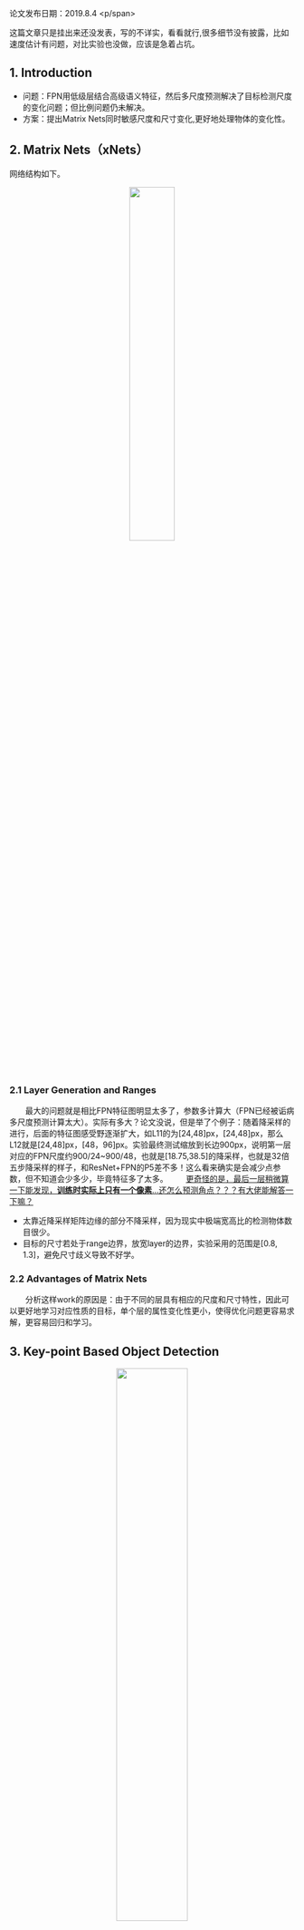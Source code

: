 



<span id="inline-blue">论文发布日期：2019.8.4 <p/span>


这篇文章只是挂出来还没发表，写的不详实，看看就行,很多细节没有披露，比如速度估计有问题，对比实验也没做，应该是急着占坑。
<!-- more -->

## 1. Introduction

* 问题：FPN用低级层结合高级语义特征，然后多尺度预测解决了目标检测尺度的变化问题；但比例问题仍未解决。
* 方案：提出Matrix Nets同时敏感尺度和尺寸变化,更好地处理物体的变化性。



## 2. Matrix Nets（xNets）  &emsp;&emsp;
网络结构如下。   
<center><img src="http://chaserblog.test.upcdn.net/blogs/paper/Matrix-Nets-A-New-Deep-Architecture-for-Object-Detection/1.png" alt="" style="width:40%" /></center>

### 2.1  Layer Generation and  Ranges           
&emsp;&emsp;最大的问题就是相比FPN特征图明显太多了，参数多计算大（FPN已经被诟病多尺度预测计算太大）。实际有多大？论文没说，但是举了个例子：随着降采样的进行，后面的特征图感受野逐渐扩大，如L11的为[24,48]px，[24,48]px，那么L12就是[24,48]px，[48，96]px。实验最终测试缩放到长边900px，说明第一层对应的FPN尺度约900/24~900/48，也就是[18.75,38.5]的降采样，也就是32倍五步降采样的样子，和ResNet+FPN的P5差不多！这么看来确实是会减少点参数，但不知道会少多少，毕竟特征多了太多。
&emsp;&emsp;<u>更奇怪的是，最后一层稍微算一下能发现，**训练时实际上只有一个像素**...还怎么预测角点？？？有大佬能解答一下嘛？</u>

* 太靠近降采样矩阵边缘的部分不降采样，因为现实中极端宽高比的检测物体数目很少。
* 目标的尺寸若处于range边界，放宽layer的边界，实验采用的范围是[0.8, 1.3]，避免尺寸歧义导致不好学。

### 2.2  Advantages of Matrix Nets

&emsp;&emsp;分析这样work的原因是：由于不同的层具有相应的尺度和尺寸特性，因此可以更好地学习对应性质的目标，单个层的属性变化性更小，使得优化问题更容易求解，更容易回归和学习。


## 3. Key-point Based Object Detection 
<center><img src="http://chaserblog.test.upcdn.net/blogs/paper/Matrix-Nets-A-New-Deep-Architecture-for-Object-Detection/2.png" alt="" style="width:50%" /></center>

&emsp;&emsp;选择CornerNet作为改进目标，先细数CornerNet的不足之处，如角点匹配策略不好，embedding特征的弊端，计算量大等。然后做了改进策略：使用xNets加持backbone，在每个特征图上分别预测角点并匹配；预测中心点坐标不再通过角点embedding进行匹配。
* Experiments

虽然特征图已经算是小了，但是训练还是很耗显存：8块 V100，bs=55.......（相比bs=20能提高0.7，单卡用户：我太难了）。训练阶段将图片裁剪成512*512，也就是最高输出为1x1（~~匪夷所思，这还怎么预测？~~）；测试阶段缩放长边900。数据增强使用了色彩抖动和cutout。

* Result
<center><img src="http://chaserblog.test.upcdn.net/blogs/paper/Matrix-Nets-A-New-Deep-Architecture-for-Object-Detection/3.png" alt="" style="width:40%" /></center>

结论而言：            
1. 收敛速度块            
2. 效果好          
3. 没有提到检测速度。（虽然是单阶段，但是囿于这么多的预测层，应该不会很快）
4. 有借鉴学习的地方








<br>
<br>
<hr />